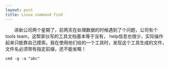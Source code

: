 ```yaml
---
layout: post
title: Linux command find
---
```


&emsp;&emsp;进新公司两个星期了，前两天在处理数据的时候遇到了个问题，公司有个tools team，这帮家伙写的工具文档基本等于没有，
help信息也很少，实际操作起来只能靠自己摸索。我在使用他们给的一个工具时，发现这个工具生成的文件，文件名必须带有指定前缀，还不能省略！
```shell
cmd -g -a "abc"
```
